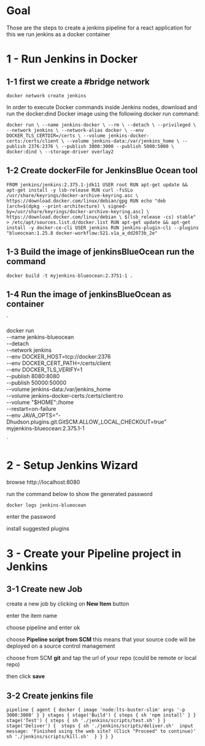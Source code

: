 # Goal 
Those are the steps to create a jenkins pipeline for a react application 
for this we run jenkins as a docker container

# 1 - Run Jenkins in Docker

## 1-1 first we create a #bridge network 


`docker network create jenkins`

In order to execute Docker commands inside Jenkins nodes, download and run the docker:dind Docker image using the following docker run command:

`
docker run \
  --name jenkins-docker \
  --rm \
  --detach \
  --privileged \
  --network jenkins \
  --network-alias docker \
  --env DOCKER_TLS_CERTDIR=/certs \
  --volume jenkins-docker-certs:/certs/client \
  --volume jenkins-data:/var/jenkins_home \
  --publish 2376:2376 \
  --publish 3000:3000 --publish 5000:5000 \
  docker:dind \
  --storage-driver overlay2 
`

## 1-2 Create dockerFile for JenkinsBlue Ocean tool

`
FROM jenkins/jenkins:2.375.1-jdk11
USER root
RUN apt-get update && apt-get install -y lsb-release
RUN curl -fsSLo /usr/share/keyrings/docker-archive-keyring.asc \
  https://download.docker.com/linux/debian/gpg
RUN echo "deb [arch=$(dpkg --print-architecture) \
  signed-by=/usr/share/keyrings/docker-archive-keyring.asc] \
  https://download.docker.com/linux/debian \
  $(lsb_release -cs) stable" > /etc/apt/sources.list.d/docker.list
RUN apt-get update && apt-get install -y docker-ce-cli
USER jenkins
RUN jenkins-plugin-cli --plugins "blueocean:1.25.8 docker-workflow:521.v1a_a_dd2073b_2e"
`

## 1-3 Build the image of jenkinsBlueOcean run the command


` docker build -t myjenkins-blueocean:2.3751-1 . `

## 1-4 Run the image of jenkinsBlueOcean as container 

`

docker run \
  --name jenkins-blueocean \
  --detach \
  --network jenkins \
  --env DOCKER_HOST=tcp://docker:2376 \
  --env DOCKER_CERT_PATH=/certs/client \
  --env DOCKER_TLS_VERIFY=1 \
  --publish 8080:8080 \
  --publish 50000:50000 \
  --volume jenkins-data:/var/jenkins_home \
  --volume jenkins-docker-certs:/certs/client:ro \
  --volume "$HOME":/home \
  --restart=on-failure \
  --env JAVA_OPTS="-Dhudson.plugins.git.GitSCM.ALLOW_LOCAL_CHECKOUT=true" \
  myjenkins-blueocean:2.375.1-1

`


# 2 - Setup Jenkins Wizard

browse http://localhost:8080 

run the command below to show the generated password

`docker logs jenkins-blueocean`

enter the password

install suggested plugins

# 3 - Create your Pipeline project in Jenkins

## 3-1 Create new Job

create a new job by clicking on **New Item** button 

enter the item name

choose pipeline and enter ok

choose **Pipeline script from SCM** this means that your source code will be deployed on a source control management

choose from SCM **git** and tap the url of your repo (could be remote or local repo)

then click **save**

## 3-2 Create jenkins file 

`
pipeline {
    agent {
        docker {
            image 'node:lts-buster-slim'
            args '-p 3000:3000'
        }
    }
    stages {
        stage('Build') {
            steps {
                sh 'npm install'
            }
        }
        stage('Test') {
            steps {
                sh './jenkins/scripts/test.sh'
            }
        }
        stage('Deliver') { 
            steps {
                sh './jenkins/scripts/deliver.sh' 
                input message: 'Finished using the web site? (Click "Proceed" to continue)' 
                sh './jenkins/scripts/kill.sh' 
            }
        }
    }
}
`






